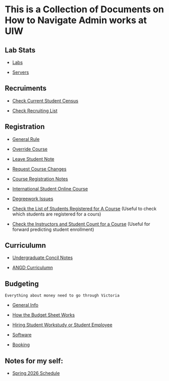 # This is a Collection of Documents on How to Navigate Admin works at UIW

## Lab Stats

* [Labs](documentations/Labs.md)

* [Servers](documentations/Servers.md)



## Recruiments
* [Check Current Student Census](documentations/CheckStudentCensus.md)

* [Check Recruiting List](documentations/CheckRecrutingList.md)

## Registration
* [General Rule](documentations/GeneralRules.md)

* [Override Course](documentations/OverrideCourse.md)

* [Leave Student Note](documentations/LeaveStudentNote)

* [Request Course Changes](documentations/RequestScheduleChanges.md)

* [Course Registration Notes](documentations/CourseRegistrationNotes.md)

* [International Student Online Course](documentations/InternationalStudentOnlineCourse.md)

* [Degreework Issues](documentations/DegreeworkIssues.md)

* [Check the List of Students Registered for A Course](documentations/CourseStudentList.md) (Useful to check which students are registered for a cours)

* [Check the Instructors and Student Count for a Course](documentations/InstructorsOnArgo.md) (Useful for forward predicting student enrollment)

## Curriculumn
* [Undergraduate Concil Notes](documentations/UndergraduateConcilNotes.md)

* [ANGD Curriculumn](documentations/AngdCurriculumn.md)

## Budgeting

```Everything about money need to go through Victoria```

* [General Info](documentations/BudgetInfo.md)

* [How the Budget Sheet Works](documentations/BudgetSheet.md)

* [Hiring Student Workstudy or Student Employee](documentations/StudentWorkers.md)

* [Software](documentations/Software.md)

* [Booking](documentations/Booking.md)

## Notes for my self:

* [Spring 2026 Schedule](documentations/Spring2026.md)



